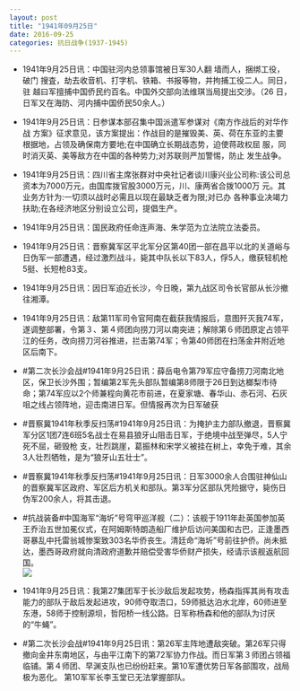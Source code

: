 ```yaml
---
layout: post
title: "1941年09月25日"
date: 2016-09-25
categories: 抗日战争(1937-1945)
---
```


<meta name="referrer" content="no-referrer" />

- 1941年9月25日讯：中国驻河内总领事馆被日军30人翻 墙而人，捆绑工役，破门 搜査，劫去收音机、打字机、铁箱、书报等物，并拘捕工役二人。同日，驻 越曰军擅捕中国侨民约百名。中国外交部向法维琪当局提出交涉。（26 日，日军又在海防、河内捕中国侨民50余人。） 

- 1941年9月25日讯：日参谋本部召集中国派遣军参谋对《南方作战后的对华作战 方案》征求意见，该方案提出：作战目的是摧毁美、英、荷在东亚的主要 根据地，占领及确保南方要地;在中国确立长期战态势，迫使蒋政权屈 服，同时消灭英、美等敌方在中国的各种势力;对苏联则严加警惕，防止 发生战争。 

- 1941年9月25日讯：四川省主席张群对中央社记者谈川康兴业公司称:该公司总 资本为7000万元，由国库拨官股3000万元，川、康两省合拨1000万 元。其业务方针为:一切须以战时必需且以现在最缺乏者为限;对已办 各种事业决竭力扶助;在各经济地区分别设立公司，提倡生产。 

- 1941年9月25日讯：国民政府任命连声海、朱学范为立法院立法委员。 

- 1941年9月25日讯：晋察冀军区平北军分区第40团一部在昌平以北的关道峪与日伪军一部遭遇，经过激烈战斗，毙其中队长以下83人，俘5人，缴获轻机枪5挺、长短枪83支。 

- 1941年9月25日讯：因日军迫近长沙，今日晚，第九战区司令长官部从长沙撤往湘潭。 

- 1941年9月25日讯：敌第11军司令官阿南在截获我情报后，意图歼灭我74军，遂调整部署，令第３、第４师团向捞刀河以南突进；解除第６师团原定占领平江的任务，改向捞刀河谷推进，拦击第74军；令第40师团在扫荡金井附近地区后南下。 

- #第二次长沙会战#1941年9月25日讯：薛岳电令第79军应守备捞刀河南北地区，保卫长沙外围；暂编第2军先头部队暂编第8师限于26日到达榔梨市待命；第74军应以2个师兼程向黄花市前进，在夏家塘、春华山、赤石河、石灰咀之线占领阵地，迎击南进日军。但情报再次为日军破获 

- #晋察冀1941年秋季反扫荡#1941年9月25日讯：为掩护主力部队撤退，晋察冀军分区1团7连6班5名战士在易县狼牙山阻击日军，于绝境中战至弹尽，5人宁死不屈，砸毁枪 支，壮烈跳崖，葛振林和宋学义被挂在树上，幸免于难，其余3人壮烈牺牲，是为“狼牙山五壮士”。 

- #晋察冀1941年秋季反扫荡#1941年9月25日讯：日军3000余人合围驻神仙山的晋察冀军区政府、军区后方机关和部队。第3军分区部队凭险据守，毙伤日伪军200余人，将其击退。 

- #抗战装备#中国海军“海圻”号穹甲巡洋舰（二）：该舰于1911年赴英国参加英王乔治五世加冕仪式，在阿姆斯特朗造船厂维护后访问美国和古巴，正逢墨西哥暴乱中托雷翁城惨案致303名华侨丧生。清廷命“海圻”号前往护侨。尚未抵达，墨西哥政府就向清政府道歉并赔偿受害华侨财产损失，经请示该舰返航回国。 <br/><img src="https://ww2.sinaimg.cn/large/aca367d8jw1f85lo5id01j20i21rm4dp.jpg" />

- 1941年9月25日讯：我第27集团军于长沙敌后发起攻势，杨森指挥其尚有攻击能力的部队于敌后发起进攻，90师夺取浯口，59师抵达泊水北岸，60师进至东港，58师于控制源坝，哲阳桥一线公路。日军称杨森和他的部队为讨厌的“牛蝇”。 

- #第二次长沙会战#1941年9月25日讯：第26军主阵地遭敌突破。第26军只得撤向金井东南地区，与由平江南下的第72军协力作战。而日军第３师团占领福临铺。第４师团、早渊支队也已纷纷赶来。第10军遭优势日军各部围攻，战局极为恶化。 第10军军长李玉堂已无法掌握部队。 

